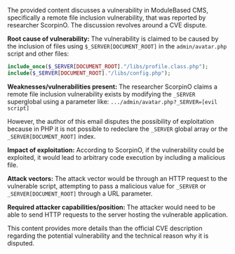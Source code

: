 The provided content discusses a vulnerability in ModuleBased CMS, specifically a remote file inclusion vulnerability, that was reported by researcher ScorpinO. The discussion revolves around a CVE dispute.

**Root cause of vulnerability:** The vulnerability is claimed to be caused by the inclusion of files using `$_SERVER[DOCUMENT_ROOT]` in the `admin/avatar.php` script and other files:
```php
include_once($_SERVER[DOCUMENT_ROOT]."/libs/profile.class.php");
include($_SERVER[DOCUMENT_ROOT]."/libs/config.php");
```

**Weaknesses/vulnerabilities present:** The researcher ScorpinO claims a remote file inclusion vulnerability exists by modifying the `_SERVER` superglobal using a parameter like: `.../admin/avatar.php?_SERVER=[evil script]`

However, the author of this email disputes the possibility of exploitation because in PHP it is not possible to redeclare the `_SERVER` global array or the `_SERVER[DOCUMENT_ROOT]` index.

**Impact of exploitation:** According to ScorpinO, if the vulnerability could be exploited, it would lead to arbitrary code execution by including a malicious file.

**Attack vectors:** The attack vector would be through an HTTP request to the vulnerable script, attempting to pass a malicious value for `_SERVER` or `_SERVER[DOCUMENT_ROOT]` through a URL parameter.

**Required attacker capabilities/position:** The attacker would need to be able to send HTTP requests to the server hosting the vulnerable application.

This content provides more details than the official CVE description regarding the potential vulnerability and the technical reason why it is disputed.